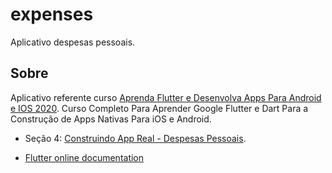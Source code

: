 # expenses

Aplicativo despesas pessoais.

## Sobre

Aplicativo referente curso [Aprenda Flutter e Desenvolva Apps Para Android e IOS 2020](https://www.udemy.com/course/curso-flutter/). Curso Completo Para Aprender Google Flutter e Dart Para a Construção de Apps Nativas Para iOS e Android.

- Seção 4: [Construindo App Real - Despesas Pessoais](https://www.udemy.com/course/curso-flutter/learn/lecture/17953546#overview).


- [Flutter online documentation](https://flutter.dev/docs)
